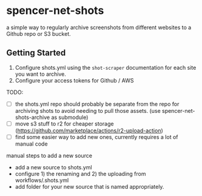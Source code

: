 # spencer-net-shots

a simple way to regularly archive screenshots from different websites to a Github repo or S3 bucket.

## Getting Started

1. Configure shots.yml using the `shot-scraper` documentation for each site you want to archive.
2. Configure your access tokens for Github / AWS

TODO:

- [ ] the shots.yml repo should probably be separate from the repo for archiving shots to avoid needing to pull those assets. (use spencer-net-shots-archive as submodule)
- [ ] move s3 stuff to r2 for cheaper storage (https://github.com/marketplace/actions/r2-upload-action)
- [ ] find some easier way to add new ones, currently requires a lot of manual code

manual steps to add a new source

- add a new source to shots.yml
- configure 1) the renaming and 2) the uploading from workflows/.shots.yml
- add folder for your new source that is named appropriately.
